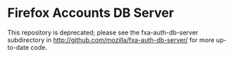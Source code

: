Firefox Accounts DB Server
==========================

This repository is deprecated; please see the fxa-auth-db-server subdirectory
in http://github.com/mozilla/fxa-auth-db-server/ for more up-to-date code.


